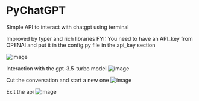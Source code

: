 # PyChatGPT
Simple API to interact with chatgpt using terminal

Improved by typer and rich libraries
FYI: You need to have an API_key from OPENAI and put it in the config.py file in the api_key section

![image](https://github.com/dmatarinl/PyChatGPT/assets/74435367/ee56e95d-79bd-4307-9edd-6706424759bb)

Interaction with the gpt-3.5-turbo model
![image](https://github.com/dmatarinl/PyChatGPT/assets/74435367/8f58992b-996a-44f6-bd26-330e33f62335)

Cut the conversation and start a new one
![image](https://github.com/dmatarinl/PyChatGPT/assets/74435367/64307b82-e4d1-46c9-a802-5d9545c40b0b)

Exit the api
![image](https://github.com/dmatarinl/PyChatGPT/assets/74435367/a36f848f-7f92-4b12-b3e1-b240bb50b99b)

